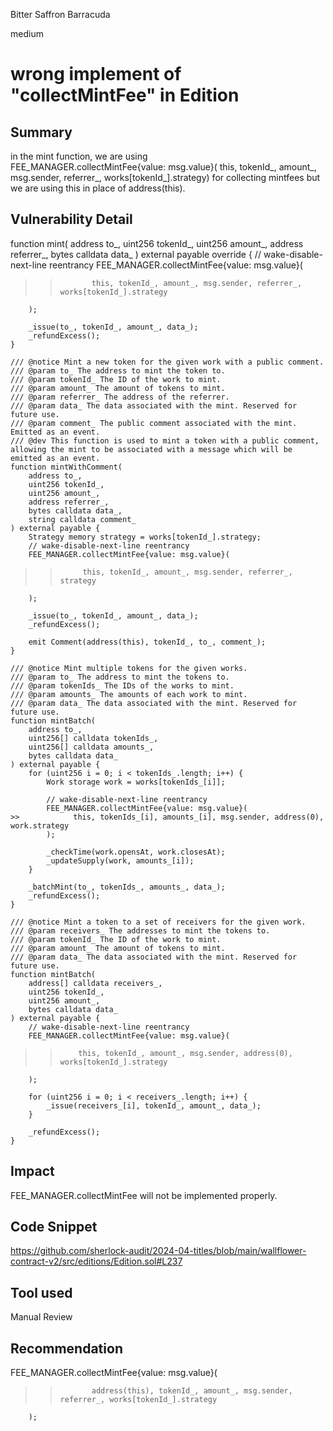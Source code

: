 Bitter Saffron Barracuda

medium

# wrong implement of "collectMintFee" in Edition

## Summary
in the mint function, we are using   
 FEE_MANAGER.collectMintFee{value: msg.value}( this, tokenId_, amount_, msg.sender, referrer_, works[tokenId_].strategy) 
 for collecting mintfees but we are using this in place of address(this).


## Vulnerability Detail
  function mint(
        address to_,
        uint256 tokenId_,
        uint256 amount_,
        address referrer_,
        bytes calldata data_
    ) external payable override {
        // wake-disable-next-line reentrancy
        FEE_MANAGER.collectMintFee{value: msg.value}(
>>            this, tokenId_, amount_, msg.sender, referrer_, works[tokenId_].strategy
        );

        _issue(to_, tokenId_, amount_, data_);
        _refundExcess();
    }

    /// @notice Mint a new token for the given work with a public comment.
    /// @param to_ The address to mint the token to.
    /// @param tokenId_ The ID of the work to mint.
    /// @param amount_ The amount of tokens to mint.
    /// @param referrer_ The address of the referrer.
    /// @param data_ The data associated with the mint. Reserved for future use.
    /// @param comment_ The public comment associated with the mint. Emitted as an event.
    /// @dev This function is used to mint a token with a public comment, allowing the mint to be associated with a message which will be emitted as an event.
    function mintWithComment(
        address to_,
        uint256 tokenId_,
        uint256 amount_,
        address referrer_,
        bytes calldata data_,
        string calldata comment_
    ) external payable {
        Strategy memory strategy = works[tokenId_].strategy;
        // wake-disable-next-line reentrancy
        FEE_MANAGER.collectMintFee{value: msg.value}(
  >>          this, tokenId_, amount_, msg.sender, referrer_, strategy
        );

        _issue(to_, tokenId_, amount_, data_);
        _refundExcess();

        emit Comment(address(this), tokenId_, to_, comment_);
    }

    /// @notice Mint multiple tokens for the given works.
    /// @param to_ The address to mint the tokens to.
    /// @param tokenIds_ The IDs of the works to mint.
    /// @param amounts_ The amounts of each work to mint.
    /// @param data_ The data associated with the mint. Reserved for future use.
    function mintBatch(
        address to_,
        uint256[] calldata tokenIds_,
        uint256[] calldata amounts_,
        bytes calldata data_
    ) external payable {
        for (uint256 i = 0; i < tokenIds_.length; i++) {
            Work storage work = works[tokenIds_[i]];

            // wake-disable-next-line reentrancy
            FEE_MANAGER.collectMintFee{value: msg.value}(
    >>            this, tokenIds_[i], amounts_[i], msg.sender, address(0), work.strategy
            );

            _checkTime(work.opensAt, work.closesAt);
            _updateSupply(work, amounts_[i]);
        }

        _batchMint(to_, tokenIds_, amounts_, data_);
        _refundExcess();
    }

    /// @notice Mint a token to a set of receivers for the given work.
    /// @param receivers_ The addresses to mint the tokens to.
    /// @param tokenId_ The ID of the work to mint.
    /// @param amount_ The amount of tokens to mint.
    /// @param data_ The data associated with the mint. Reserved for future use.
    function mintBatch(
        address[] calldata receivers_,
        uint256 tokenId_,
        uint256 amount_,
        bytes calldata data_
    ) external payable {
        // wake-disable-next-line reentrancy
        FEE_MANAGER.collectMintFee{value: msg.value}(
   >>         this, tokenId_, amount_, msg.sender, address(0), works[tokenId_].strategy
        );

        for (uint256 i = 0; i < receivers_.length; i++) {
            _issue(receivers_[i], tokenId_, amount_, data_);
        }

        _refundExcess();
    }
## Impact
 FEE_MANAGER.collectMintFee will not be implemented properly.
## Code Snippet
https://github.com/sherlock-audit/2024-04-titles/blob/main/wallflower-contract-v2/src/editions/Edition.sol#L237
## Tool used

Manual Review

## Recommendation
   FEE_MANAGER.collectMintFee{value: msg.value}(
>>            address(this), tokenId_, amount_, msg.sender, referrer_, works[tokenId_].strategy
        );
